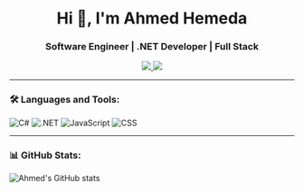 <h1 align="center">Hi 👋, I'm Ahmed Hemeda</h1>
<h3 align="center">Software Engineer | .NET Developer | Full Stack</h3>

<p align="center">
  <a href="https://linkedin.com/in/ahmedhemeda" target="_blank">
    <img src="https://img.shields.io/badge/LinkedIn-blue?style=for-the-badge&logo=linkedin" />
  </a>
  <a href="mailto:ahmed@example.com">
    <img src="https://img.shields.io/badge/Email-red?style=for-the-badge&logo=gmail" />
  </a>
</p>

---

### 🛠️ Languages and Tools:
![C#](https://img.shields.io/badge/C%23-239120?style=for-the-badge&logo=c-sharp&logoColor=white)
![.NET](https://img.shields.io/badge/.NET-512BD4?style=for-the-badge&logo=dotnet&logoColor=white)
![JavaScript](https://img.shields.io/badge/JavaScript-F7DF1E?style=for-the-badge&logo=javascript&logoColor=black)
![CSS](https://img.shields.io/badge/CSS-264de4?style=for-the-badge&logo=css3&logoColor=white)

---

### 📊 GitHub Stats:
![Ahmed's GitHub stats](https://github-readme-stats.vercel.app/api?username=ahmedhemeda&show_icons=true&theme=radical)
